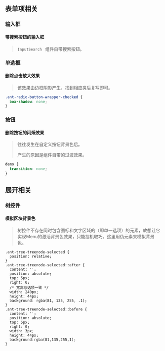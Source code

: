 ## 表单项相关

### 输入框

#### 带搜索按钮的输入框

> `InputSearch ` 组件自带搜索按钮。



### 单选框

#### 删除点击放大效果

> 该效果由边框阴影产生，找到相应类后复写即可。

```css
.ant-radio-button-wrapper-checked {
  box-shadow: none; 
}
```



### 按钮

#### 删除按钮的闪烁效果

> 往往发生在自定义按钮背景色后。
>
> 产生的原因是组件自带的过渡效果。

```css
demo {
  transition: none;
}
```



## 展开相关

### 树控件

#### 模拟区块背景色

> 树控件不存在同时包含图标和文字区域的（即单一选项）的元素，故想让它实现Menu的激活背景色效果，只能投机取巧。这里用伪元素来模拟背景色。

```less
.ant-tree-treenode-selected {
  position: relative;
}
.ant-tree-treenode-selected::after {
  content: '';
  position: absolute;
  top: 5px;
  right: 0;
  /* 宽高与选项一致 */
  width: 240px;
  height: 44px;
  background: rgba(81, 135, 255, .1);
}
.ant-tree-treenode-selected::before {
  content: '';
  position: absolute;
  top: 5px;
  right: 0;
  width: 3px;
  height: 44px;
  background:rgba(81,135,255,1);
}
```









